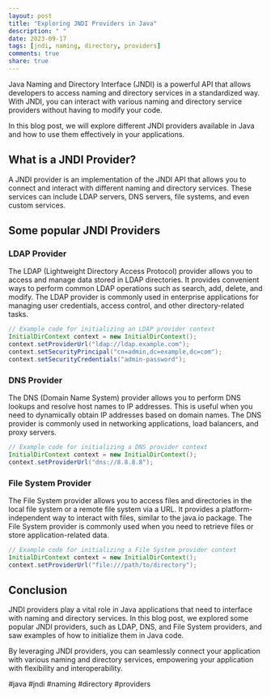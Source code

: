 ```yaml
---
layout: post
title: "Exploring JNDI Providers in Java"
description: " "
date: 2023-09-17
tags: [jndi, naming, directory, providers]
comments: true
share: true
---
```


Java Naming and Directory Interface (JNDI) is a powerful API that allows developers to access naming and directory services in a standardized way. With JNDI, you can interact with various naming and directory service providers without having to modify your code.

In this blog post, we will explore different JNDI providers available in Java and how to use them effectively in your applications.

## What is a JNDI Provider?

A JNDI provider is an implementation of the JNDI API that allows you to connect and interact with different naming and directory services. These services can include LDAP servers, DNS servers, file systems, and even custom services.

## Some popular JNDI Providers

### LDAP Provider

The LDAP (Lightweight Directory Access Protocol) provider allows you to access and manage data stored in LDAP directories. It provides convenient ways to perform common LDAP operations such as search, add, delete, and modify. The LDAP provider is commonly used in enterprise applications for managing user credentials, access control, and other directory-related tasks.

```java
// Example code for initializing an LDAP provider context
InitialDirContext context = new InitialDirContext();
context.setProviderUrl("ldap://ldap.example.com");
context.setSecurityPrincipal("cn=admin,dc=example,dc=com");
context.setSecurityCredentials("admin-password");
```

### DNS Provider

The DNS (Domain Name System) provider allows you to perform DNS lookups and resolve host names to IP addresses. This is useful when you need to dynamically obtain IP addresses based on domain names. The DNS provider is commonly used in networking applications, load balancers, and proxy servers.

```java
// Example code for initializing a DNS provider context
InitialDirContext context = new InitialDirContext();
context.setProviderUrl("dns://8.8.8.8");
```

### File System Provider

The File System provider allows you to access files and directories in the local file system or a remote file system via a URL. It provides a platform-independent way to interact with files, similar to the java.io package. The File System provider is commonly used when you need to retrieve files or store application-related data.

```java
// Example code for initializing a File System provider context
InitialDirContext context = new InitialDirContext();
context.setProviderUrl("file:///path/to/directory");
```

## Conclusion

JNDI providers play a vital role in Java applications that need to interface with naming and directory services. In this blog post, we explored some popular JNDI providers, such as LDAP, DNS, and File System providers, and saw examples of how to initialize them in Java code.

By leveraging JNDI providers, you can seamlessly connect your application with various naming and directory services, empowering your application with flexibility and interoperability.

#java #jndi #naming #directory #providers